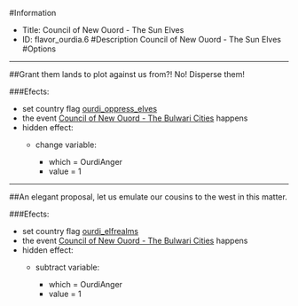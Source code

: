 #Information
 - Title: Council of New Ouord - The Sun Elves
 - ID: flavor_ourdia.6
#Description
Council of New Ouord - The Sun Elves
#Options

___
##Grant them lands to plot against us from?! No! Disperse them!

###Efects:<ul><li>set country flag [ourdi_oppress_elves](../flags/ourdi_oppress_elves.md)</li><li>the event [Council of New Ouord - The Bulwari Cities](../events/council_of_new_ouord_the_bulwari_cities.md) happens</li><li>hidden effect:</li><ul><li>change variable:</li><ul><li>which = OurdiAnger</li><li>value = 1</li></ul></ul></ul>

___
##An elegant proposal, let us emulate our cousins to the west in this matter.

###Efects:<ul><li>set country flag [ourdi_elfrealms](../flags/ourdi_elfrealms.md)</li><li>the event [Council of New Ouord - The Bulwari Cities](../events/council_of_new_ouord_the_bulwari_cities.md) happens</li><li>hidden effect:</li><ul><li>subtract variable:</li><ul><li>which = OurdiAnger</li><li>value = 1</li></ul></ul></ul>
